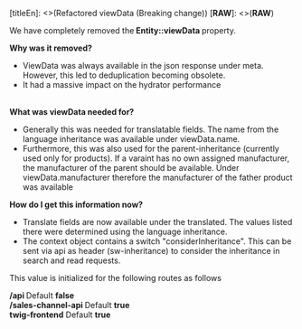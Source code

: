 [titleEn]: <>(Refactored viewData (Breaking change))
[__RAW__]: <>(__RAW__)

<p>We have completely removed the<strong> Entity::viewData </strong>property.</p>

<p><strong>Why was it removed?</strong></p>

<ul>
	<li>ViewData was always available in the json response under meta. However, this led to deduplication becoming obsolete.</li>
	<li>It had a massive impact on the hydrator performance</li>
</ul>

<p><br />
<strong>What was viewData needed for?</strong></p>

<ul>
	<li>Generally this was needed for translatable fields. The name from the language inheritance was available under viewData.name.</li>
	<li>Furthermore, this was also used for the parent-inheritance (currently used only for products). If a varaint has no own assigned manufacturer, the manufacturer of the parent should be available. Under viewData.manufacturer therefore the manufacturer of the father product was available</li>
</ul>

<p><strong>How do I get this information now?</strong></p>

<ul>
	<li>Translate fields are now available under the translated. The values listed there were determined using the language inheritance.</li>
	<li>The context object contains a switch &quot;considerInheritance&quot;. This can be sent via api as header (sw-inheritance) to consider the inheritance in search and read requests.</li>
</ul>

<p>This value is initialized for the following routes as follows</p>

<p><strong>/api </strong>Default <strong>false</strong><br />
<strong>/sales-channel-api </strong>Default <strong>true</strong><br />
<strong>twig-frontend</strong> Default <strong>true</strong></p>

